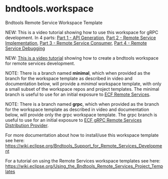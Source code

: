 # bndtools.workspace
Bndtools Remote Service Workspace Template

NEW: This is a video tutorial showing how to use this workspace for gRPC development.  In 4 parts: [Part 1 - API Generation](https://www.youtube.com/watch?v=289BGznS_so), [Part 2 - Remote Service Implementation](https://www.youtube.com/watch?v=58ZU_KIKUAo), [Part 3 - Remote Service Consumer](https://www.youtube.com/watch?v=c4tMPbDPiVw), [Part 4 - Remote Service Debugging](https://www.youtube.com/watch?v=9Q2qfiL8QMA)

NEW: [This is a video tutorial](https://www.youtube.com/watch?v=rqWTHB17Pc4) showing how to create a bndtools workspace for remote services development.

NOTE:  There is a branch named **minimal**, which when provided as the branch for the workspace template as described in video and documentation below, will provide a *minimal* workspace template, with only a small subset of the workspace repos and project templates.   The minimal branch is useful to use for an initial exposure to [ECF Remote Services](https://wiki.eclipse.org/ECF).

NOTE:  There is a branch named **grpc**, which when provided as the branch for the workspace template as described in video and documentation below, will provide only the grpc workspace template.   The grpc branch is useful to use for an initial exposure to [ECF gRPC Remote Services Distribution Provider](https://github.com/ECF/grpc-RemoteServicesProvider).

For more documentation about how to install/use this workspace template see here:  https://wiki.eclipse.org/Bndtools_Support_for_Remote_Services_Development 

For a tutorial on using the Remote Services workspace templates see here:  https://wiki.eclipse.org/Using_the_Bndtools_Remote_Services_Project_Templates
